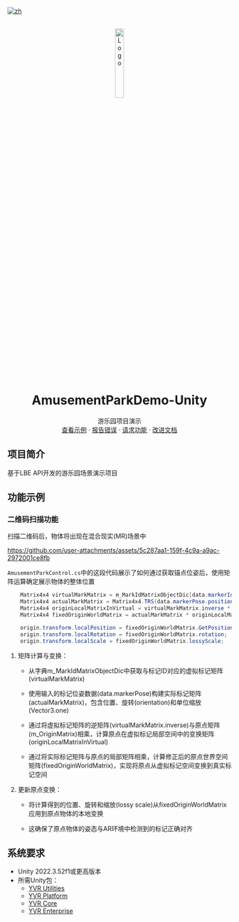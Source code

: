 [![zh](https://img.shields.io/badge/lang-zh-blue.svg)](./README.zh.md)

<br />
<div align="center">
    <a href="https://github.com/PlayForDreamDevelopers/AmusementParkDemo-Unity">
        <img src="https://www.pfdm.cn/en/static/img/logo.2b1b07e.png" alt="Logo" width="20%">
    </a>
    <h1 align="center"> AmusementParkDemo-Unity </h1>
    <p align="center">
        游乐园项目演示
        <br />
        <a href="https://github.com/PlayForDreamDevelopers/AmusementParkDemo-Unity">查看示例</a>
        &middot;
        <a href="https://github.com/PlayForDreamDevelopers/AmusementParkDemo-Unity/issues/new?template=bug_report.yml">报告错误</a>
        &middot;
        <a href="https://github.com/PlayForDreamDevelopers/AmusementParkDemo-Unity/issues/new?template=feature_request.yml">请求功能</a>
        &middot;
        <a href="https://github.com/PlayForDreamDevelopers/AmusementParkDemo-Unity/issues/new?template=documentation_update.yml">改进文档</a>
    </p>

</div>

## 项目简介

基于LBE API开发的游乐园场景演示项目

## 功能示例

### 二维码扫描功能

扫描二维码后，物体将出现在混合现实(MR)场景中

https://github.com/user-attachments/assets/5c287aa1-159f-4c9a-a9ac-2972001ce8fb

`AmusementParkControl.cs`中的这段代码展示了如何通过获取锚点位姿后，使用矩阵运算确定展示物体的整体位置

```c#
	Matrix4x4 virtualMarkMatrix = m_MarkIdMatrixObjectDic[data.markerId];
	Matrix4x4 actualMarkMatrix = Matrix4x4.TRS(data.markerPose.position, data.markerPose.orientation, Vector3.one);
	Matrix4x4 originLocalMatrixInVirtual = virtualMarkMatrix.inverse * m_OriginMatrix;
	Matrix4x4 fixedOriginWorldMatrix = actualMarkMatrix * originLocalMatrixInVirtual;

	origin.transform.localPosition = fixedOriginWorldMatrix.GetPosition();
	origin.transform.localRotation = fixedOriginWorldMatrix.rotation;
	origin.transform.localScale = fixedOriginWorldMatrix.lossyScale;
```

1. 矩阵计算与变换：

    - 从字典m_MarkIdMatrixObjectDic中获取与标记ID对应的虚拟标记矩阵(virtualMarkMatrix)
    
    - 使用输入的标记位姿数据(data.markerPose)构建实际标记矩阵(actualMarkMatrix)，包含位置、旋转(orientation)和单位缩放(Vector3.one)
    
    - 通过将虚拟标记矩阵的逆矩阵(virtualMarkMatrix.inverse)与原点矩阵(m_OriginMatrix)相乘，计算原点在虚拟标记局部空间中的变换矩阵(originLocalMatrixInVirtual)
    
    - 通过将实际标记矩阵与原点的局部矩阵相乘，计算修正后的原点世界空间矩阵(fixedOriginWorldMatrix)，实现将原点从虚拟标记空间变换到真实标记空间

2. 更新原点变换：

    - 将计算得到的位置、旋转和缩放(lossy scale)从fixedOriginWorldMatrix应用到原点物体的本地变换
    
    - 这确保了原点物体的姿态与AR环境中检测到的标记正确对齐

## 系统要求

-   Unity 2022.3.52f1或更高版本
-   所需Unity包：
    -   [YVR Utilities](https://github.com/PlayForDreamDevelopers/com.yvr.Utilities-mirror)
    -   [YVR Platform](https://github.com/PlayForDreamDevelopers/com.yvr.platform-mirror)
    -   [YVR Core](https://github.com/PlayForDreamDevelopers/com.yvr.core-mirror)
    -   [YVR Enterprise](https://github.com/PlayForDreamDevelopers/com.yvr.enterprise-mirror)
